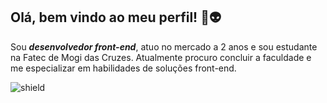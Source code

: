 ## Olá, bem vindo ao meu perfil! 👋:alien:

Sou ***desenvolvedor front-end***, atuo no mercado a 2 anos e sou estudante na Fatec de Mogi das Cruzes. Atualmente procuro concluir a faculdade e me especializar em habilidades de soluções front-end. 

![shield](https://img.shields.io/github/followers/Nogueira-lucas?style=social)
